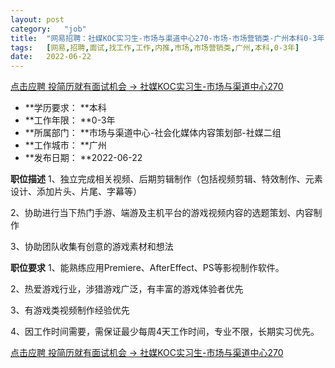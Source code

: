```yaml
---
layout:	post
category:	"job"
title:	"网易招聘：社媒KOC实习生-市场与渠道中心270-市场-市场营销类-广州本科0-3年"
tags:	[网易,招聘,面试,找工作,工作,内推,市场,市场营销类,广州,本科,0-3年]
date:	2022-06-22
---
```


[点击应聘 投简历就有面试机会 -> 社媒KOC实习生-市场与渠道中心270](http://mobile.bole.netease.com/bole/boleDetail?id=41049&employeeId=346f03c3cda5f04c&key=all)



- **学历要求： **本科
- **工作年限： **0-3年
- **所属部门： **市场与渠道中心-社会化媒体内容策划部-社媒二组
- **工作城市： **广州
- **发布日期： **2022-06-22



**职位描述**
1、独立完成相关视频、后期剪辑制作（包括视频剪辑、特效制作、元素设计、添加片头、片尾、字幕等）

2、协助进行当下热门手游、端游及主机平台的游戏视频内容的选题策划、内容制作

3、协助团队收集有创意的游戏素材和想法



**职位要求**
1、能熟练应用Premiere、AfterEffect、PS等影视制作软件。

2、热爱游戏行业，涉猎游戏广泛，有丰富的游戏体验者优先

3、有游戏类视频制作经验优先

4、因工作时间需要，需保证最少每周4天工作时间，专业不限，长期实习优先。



[点击应聘 投简历就有面试机会 -> 社媒KOC实习生-市场与渠道中心270](http://mobile.bole.netease.com/bole/boleDetail?id=41049&employeeId=346f03c3cda5f04c&key=all)